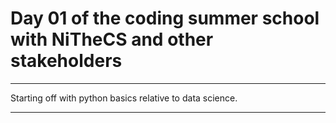 # Day 01 of the coding summer school with NiTheCS and other stakeholders

---

Starting off with python basics relative to data science.

---
